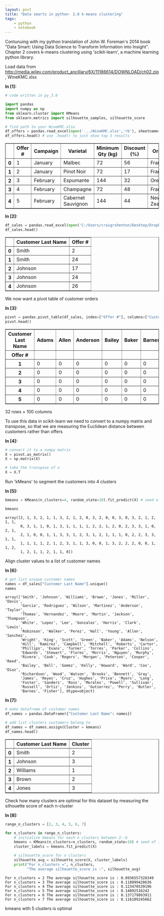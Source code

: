```yaml
---
layout: post
title: "Data smarts in python- 2.0 k-means clustering"
tags:
    - python
    - notebook
---
```


Contunuing with my python translation of John W. Foreman's 2014 book "Data Smart: Using Data Science to Transform Information into Insight". Chapter 2 covers k-means clustering using 'scikit-learn', a machine learning python library.

Load data from http://media.wiley.com/product_ancillary/6X/11186614/DOWNLOAD/ch02.zip, WineKMC.xlsx

**In [1]:**

```python
# code written in py_3.0

import pandas
import numpy as np
from sklearn.cluster import KMeans
from sklearn.metrics import silhouette_samples, silhouette_score

# find path to your WineKMC.xlsx
df_offers = pandas.read_excel(open('.../WineKMC.xlsx','rb'), sheetname=0) 
df_offers.head() # use .head() to just show top 5 results
```

<div>
<table border="1" class="dataframe">
  <thead>
    <tr>
      <th></th>
      <th>Offer #</th>
      <th>Campaign</th>
      <th>Varietal</th>
      <th>Minimum Qty (kg)</th>
      <th>Discount (%)</th>
      <th>Origin</th>
      <th>Past Peak</th>
    </tr>
  </thead>
  <tbody>
    <tr>
      <th>0</th>
      <td>1</td>
      <td>January</td>
      <td>Malbec</td>
      <td>72</td>
      <td>56</td>
      <td>France</td>
      <td>False</td>
    </tr>
    <tr>
      <th>1</th>
      <td>2</td>
      <td>January</td>
      <td>Pinot Noir</td>
      <td>72</td>
      <td>17</td>
      <td>France</td>
      <td>False</td>
    </tr>
    <tr>
      <th>2</th>
      <td>3</td>
      <td>February</td>
      <td>Espumante</td>
      <td>144</td>
      <td>32</td>
      <td>Oregon</td>
      <td>True</td>
    </tr>
    <tr>
      <th>3</th>
      <td>4</td>
      <td>February</td>
      <td>Champagne</td>
      <td>72</td>
      <td>48</td>
      <td>France</td>
      <td>True</td>
    </tr>
    <tr>
      <th>4</th>
      <td>5</td>
      <td>February</td>
      <td>Cabernet Sauvignon</td>
      <td>144</td>
      <td>44</td>
      <td>New Zealand</td>
      <td>True</td>
    </tr>
  </tbody>
</table>
</div>

<!--more-->

**In [2]:**

```python
df_sales = pandas.read_excel(open('C:/Users/craigrshenton/Desktop/Dropbox/excel_data_sci/ch02/WineKMC.xlsx','rb'), sheetname=1) 
df_sales.head()
```

<div>
<table border="1" class="dataframe">
  <thead>
    <tr>
      <th></th>
      <th>Customer Last Name</th>
      <th>Offer #</th>
    </tr>
  </thead>
  <tbody>
    <tr>
      <th>0</th>
      <td>Smith</td>
      <td>2</td>
    </tr>
    <tr>
      <th>1</th>
      <td>Smith</td>
      <td>24</td>
    </tr>
    <tr>
      <th>2</th>
      <td>Johnson</td>
      <td>17</td>
    </tr>
    <tr>
      <th>3</th>
      <td>Johnson</td>
      <td>24</td>
    </tr>
    <tr>
      <th>4</th>
      <td>Johnson</td>
      <td>26</td>
    </tr>
  </tbody>
</table>
</div>

We now want a pivot table of customer orders

**In [3]:**

```python
pivot = pandas.pivot_table(df_sales, index=["Offer #"], columns=["Customer Last Name"], aggfunc=len, fill_value='0')
pivot.head()
```

<div>
<table border="1" class="dataframe">
  <thead>
    <tr>
      <th>Customer Last Name</th>
      <th>Adams</th>
      <th>Allen</th>
      <th>Anderson</th>
      <th>Bailey</th>
      <th>Baker</th>
      <th>Barnes</th>
      <th>Bell</th>
      <th>Bennett</th>
    </tr>
    <tr>
      <th>Offer #</th>
      <th></th>
      <th></th>
      <th></th>
      <th></th>
      <th></th>
      <th></th>
      <th></th>
      <th></th>
    </tr>
  </thead>
  <tbody>
    <tr>
      <th>1</th>
      <td>0</td>
      <td>0</td>
      <td>0</td>
      <td>0</td>
      <td>0</td>
      <td>0</td>
      <td>0</td>
      <td>0</td>
    </tr>
    <tr>
      <th>2</th>
      <td>0</td>
      <td>0</td>
      <td>0</td>
      <td>0</td>
      <td>0</td>
      <td>0</td>
      <td>1</td> 
      <td>0</td>
    </tr>
    <tr>
      <th>3</th>
      <td>0</td>
      <td>0</td>
      <td>0</td>
      <td>0</td>
      <td>0</td>
      <td>0</td>
      <td>0</td>
      <td>0</td>
    </tr>
    <tr>
      <th>4</th>
      <td>0</td>
      <td>0</td>
      <td>0</td>
      <td>0</td>
      <td>0</td>
      <td>0</td>
      <td>0</td>
      <td>0</td>
    </tr>
    <tr>
      <th>5</th>
      <td>0</td>
      <td>0</td>
      <td>0</td>
      <td>0</td>
      <td>0</td>
      <td>0</td>
      <td>0</td>
      <td>0</td>
    </tr>
  </tbody>
</table>
<p>32 rows × 100 columns</p>
</div>

To use this data in scikit-learn we need to convert to a numpy matrix and transpose, so that we are measuring
the Euclidean distance between customers rather than offers

**In [4]:**

```python
# convert it to a numpy matrix
X = pivot.as_matrix()
X = np.matrix(X)

# take the transpose of x
X = X.T
```

Run 'kMeans' to segment the customers into 4 clusters

**In [5]:**

```python
kmeans = KMeans(n_clusters=4, random_state=10).fit_predict(X) # seed of 10 for reproducibility.

kmeans
```

    array([2, 1, 3, 2, 1, 1, 3, 2, 1, 2, 0, 3, 2, 0, 0, 3, 0, 3, 2, 1, 2, 1, 1,
           0, 3, 1, 1, 0, 1, 3, 1, 1, 1, 1, 2, 2, 1, 2, 0, 2, 3, 3, 1, 0, 2, 1,
           2, 1, 0, 0, 1, 1, 3, 3, 1, 2, 3, 1, 2, 1, 1, 1, 0, 2, 2, 3, 3, 1, 1,
           1, 1, 1, 1, 2, 1, 2, 3, 1, 1, 3, 0, 0, 1, 3, 2, 2, 2, 0, 0, 1, 1, 2,
           1, 2, 1, 1, 2, 1, 1, 0])

Align cluster values to a list of customer names

**In [6]:**

```python
# get list unique customer names
names = df_sales["Customer Last Name"].unique()
names
```

    array(['Smith', 'Johnson', 'Williams', 'Brown', 'Jones', 'Miller', 'Davis',
           'Garcia', 'Rodriguez', 'Wilson', 'Martinez', 'Anderson', 'Taylor',
           'Thomas', 'Hernandez', 'Moore', 'Martin', 'Jackson', 'Thompson',
           'White', 'Lopez', 'Lee', 'Gonzalez', 'Harris', 'Clark', 'Lewis',
           'Robinson', 'Walker', 'Perez', 'Hall', 'Young', 'Allen', 'Sanchez',
           'Wright', 'King', 'Scott', 'Green', 'Baker', 'Adams', 'Nelson',
           'Hill', 'Ramirez', 'Campbell', 'Mitchell', 'Roberts', 'Carter',
           'Phillips', 'Evans', 'Turner', 'Torres', 'Parker', 'Collins',
           'Edwards', 'Stewart', 'Flores', 'Morris', 'Nguyen', 'Murphy',
           'Rivera', 'Cook', 'Rogers', 'Morgan', 'Peterson', 'Cooper', 'Reed',
           'Bailey', 'Bell', 'Gomez', 'Kelly', 'Howard', 'Ward', 'Cox', 'Diaz',
           'Richardson', 'Wood', 'Watson', 'Brooks', 'Bennett', 'Gray',
           'James', 'Reyes', 'Cruz', 'Hughes', 'Price', 'Myers', 'Long',
           'Foster', 'Sanders', 'Ross', 'Morales', 'Powell', 'Sullivan',
           'Russell', 'Ortiz', 'Jenkins', 'Gutierrez', 'Perry', 'Butler',
           'Barnes', 'Fisher'], dtype=object)



**In [7]:**

```python
# make dataframe of customer names
df_names = pandas.DataFrame({"Customer Last Name": names})

# add list clusters customers belong to
df_names = df_names.assign(Cluster = kmeans)
df_names.head()
```

<div>
<table border="1" class="dataframe">
  <thead>
    <tr>
      <th></th>
      <th>Customer Last Name</th>
      <th>Cluster</th>
    </tr>
  </thead>
  <tbody>
    <tr>
      <th>0</th>
      <td>Smith</td>
      <td>2</td>
    </tr>
    <tr>
      <th>1</th>
      <td>Johnson</td>
      <td>3</td>
    </tr>
    <tr>
      <th>2</th>
      <td>Williams</td>
      <td>1</td>
    </tr>
    <tr>
      <th>3</th>
      <td>Brown</td>
      <td>2</td>
    </tr>
    <tr>
      <th>4</th>
      <td>Jones</td>
      <td>3</td>
    </tr>
  </tbody>
</table>
</div>

Check how many clusters are optimal for this dataset by measuring the silhouette score of each n-cluster

**In [8]:**

```python
range_n_clusters = [2, 3, 4, 5, 6, 7]

for n_clusters in range_n_clusters:
    # initialize kmeans for each n clusters between 2--6
    kmeans = KMeans(n_clusters=n_clusters, random_state=10) # seed of 10 for reproducibility.
    cluster_labels = kmeans.fit_predict(X)

    # silhouette_score for n clusters
    silhouette_avg = silhouette_score(X, cluster_labels)
    print("For n_clusters =", n_clusters,
          "The average silhouette_score is :", silhouette_avg)
```

    For n_clusters = 2 The average silhouette_score is : 0.0936557328349
    For n_clusters = 3 The average silhouette_score is : 0.118899428636
    For n_clusters = 4 The average silhouette_score is : 0.123470539196
    For n_clusters = 5 The average silhouette_score is : 0.14092516242
    For n_clusters = 6 The average silhouette_score is : 0.137179893911
    For n_clusters = 7 The average silhouette_score is : 0.116109245662
    
kmeans with 5 clusters is optimal
